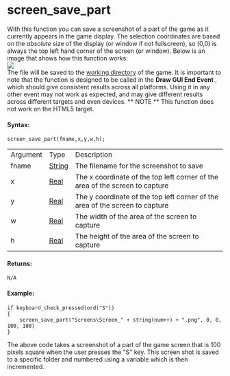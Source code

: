 # screen_save_part

With this function you can save a screenshot of a part of the game as it
currently appears in the game display. The selection coordinates are
based on the *absolute* size of the display (or window if not
fullscreen), so (0,0) is always the top left hand corner of the screen
(or window). Below is an image that shows how this function works:  
![](https://gms.magecorn.com/Manual/assets/Images/Scripting_Reference/GML/Reference/Cameras_Display/screen_save.png)  
The file will be saved to the [working
directory](../File_Handling/File_Directories/working_directory) of
the game. It is important to note that the function is designed to be
called in the **Draw GUI End Event** , which should give consistent
results across all platforms. Using it in any other event may not work
as expected, and may give different results across different targets and
even devices. ** NOTE ** This function does not work on the HTML5
target.

#### Syntax:

``` gml
screen_save_part(fname,x,y,w,h);
```

|          |                                                                        |                                                                              |
|----------|------------------------------------------------------------------------|------------------------------------------------------------------------------|
| Argument | Type                                                                   | Description                                                                  |
| fname    |  [String](../../../../GameMaker_Language/GML_Overview/Data_Types)  | The filename for the screenshot to save                                      |
| x        |  [Real](../../../../GameMaker_Language/GML_Overview/Data_Types)    | The x coordinate of the top left corner of the area of the screen to capture |
| y        |  [Real](../../../../GameMaker_Language/GML_Overview/Data_Types)    | The y coordinate of the top left corner of the area of the screen to capture |
| w        |  [Real](../../../../GameMaker_Language/GML_Overview/Data_Types)    | The width of the area of the screen to capture                               |
| h        |  [Real](../../../../GameMaker_Language/GML_Overview/Data_Types)    | The height of the area of the screen to capture                              |

#### Returns:

``` gml
N/A
```

#### Example:

``` gml
if keyboard_check_pressed(ord("S"))
{
    screen_save_part("Screens\Screen_" + string(num++) + ".png", 0, 0, 100, 100)
}
```

The above code takes a screenshot of a part of the game screen that is
100 pixels square when the user presses the "S" key. This screen shot is
saved to a specific folder and numbered using a variable which is then
incremented.
